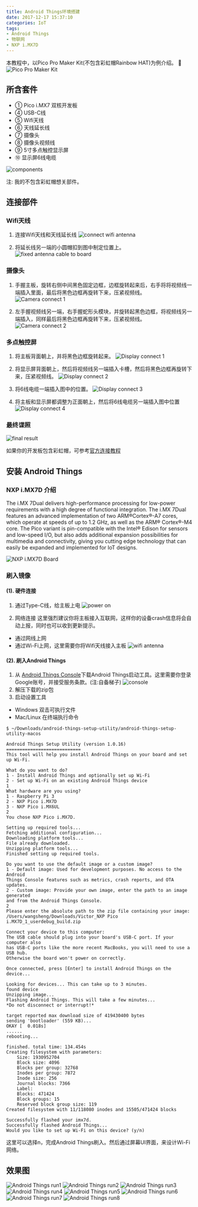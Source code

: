 ```yaml
---
title: Android Things环境搭建
date: 2017-12-17 15:37:10
categories: IoT
tags:
- Android Things
- 物联网
- NXP i.MX7D
---
```


本教程中，以Pico Pro Maker Kit(不包含彩虹帽Rainbow HAT)为例介绍。
![Pico Pro Maker Kit](http://img.iaquam.com/image/Pico%20Pro.jpeg)

## 所含套件

- ① Pico i.MX7 双核开发板
- ④ USB-C线
- ⑤ Wifi天线
- ⑥ 天线延长线
- ⑦ 摄像头
- ⑧ 摄像头视频线
- ⑨ 5寸多点触控显示屏
- ⑩ 显示屏6线电缆

![components](https://developer.android.com/things/images/imx7d-kit/inventory.jpg)

注: 我的不包含彩虹帽想关部件。

## 连接部件

### Wifi天线

1. 连接Wifi天线和天线延长线
![connect wifi antenna](https://developer.android.com/things/images/imx7d-kit/antenna_step1.jpg)

2. 将延长线另一端的小圆帽扣到图中制定位置上。
![fixed antenna cable to board](https://developer.android.com/things/images/imx7d-kit/antenna_step2.jpg)

### 摄像头

1. 手握主板，旋转右侧中间黑色固定边框，边框旋转起来后，右手将将视频线一端插入里面，最后将黑色边框再旋转下来，压紧视频线。
![Camera connect 1](https://developer.android.com/things/images/imx7d-kit/camera_step1.jpg)

2. 左手握视频线另一端，右手握蛇形头模块，并旋转起黑色边框，将视频线另一端插入，同样最后将黑色边框再旋转下来，压紧视频线。
![Camera connect 2](https://developer.android.com/things/images/imx7d-kit/camera_step2.jpg)

### 多点触控屏

1. 将主板背面朝上，并将黑色边框旋转起来。
![Display connect 1](https://developer.android.com/things/images/imx7d-kit/display_step1.jpg)

2. 将显示屏背面朝上，然后将视频线另一端插入卡槽，然后将黑色边框再旋转下来，压紧视频线。
![Display connect 2](https://developer.android.com/things/images/imx7d-kit/display_step2.jpg)

3. 将6线电缆一端插入图中的位置。
![Display connect 3](https://developer.android.com/things/images/imx7d-kit/display_step3.jpg)

4. 将主板和显示屏都调整为正面朝上，然后将6线电缆另一端插入图中位置
![Display connect 4](https://developer.android.com/things/images/imx7d-kit/display_step4.jpg)

### 最终谍照

![final result](http://img.iaquam.com/image/Pico%20Pro%20connected.jpeg)

如果你的开发板包含彩虹帽，可参考[官方连接教程](https://developer.android.com/things/hardware/imx7d-kit.html#connect_the_parts)

## 安装 Android Things

### NXP i.MX7D 介绍

The i.MX 7Dual delivers high-performance processing for low-power requirements with a high degree of functional integration. The i.MX 7Dual features an advanced implementation of two ARM®Cortex®-A7 cores, which operate at speeds of up to 1.2 GHz, as well as the ARM® Cortex®-M4 core. The Pico variant is pin-compatible with the Intel® Edison for sensors and low-speed I/O, but also adds additional expansion possibilities for multimedia and connectivity, giving you cutting edge technology that can easily be expanded and implemented for IoT designs.

![NXP i.MX7D Board](https://developer.android.com/things/images/nxp-pico7-board.png)

### 刷入镜像

#### (1). 硬件连接
1. 通过Type-C线，给主板上电
![power on](https://developer.android.com/things/images/pico7-connections.png)

2. 网络连接
这里强烈建议你将主板接入互联网，这样你的设备crash信息将会自动上报，同时也可以收到更新提示。
  - 通过网线上网
  - 通过Wi-Fi上网，这里需要你将Wifi天线接入主板
  ![wifi antenna](https://developer.android.com/things/images/pico7-antenna.png)

#### (2). 刷入Android Things

1. 从 [Android Things Console](https://partner.android.com/things/console/#/tools)下载Android Things启动工具。这里需要你登录Google账号，并接受服务条款。(注:自备梯子)
![console](https://developer.android.com/things/images/console/setup-utility.png)
2. 解压下载的zip包
3. 启动设置工具
  - Windows 双击可执行文件
  - Mac/Linux 在终端执行命令

~~~Shell
$ ~/Downloads/android-things-setup-utility/android-things-setup-utility-macos

Android Things Setup Utility (version 1.0.16)
============================
This tool will help you install Android Things on your board and set up Wi-Fi.

What do you want to do?
1 - Install Android Things and optionally set up Wi-Fi
2 - Set up Wi-Fi on an existing Android Things device
1
What hardware are you using?
1 - Raspberry Pi 3
2 - NXP Pico i.MX7D
3 - NXP Pico i.MX6UL
2
You chose NXP Pico i.MX7D.

Setting up required tools...
Fetching additional configuration...
Downloading platform tools...
File already downloaded.
Unzipping platform tools...
Finished setting up required tools.

Do you want to use the default image or a custom image?
1 - Default image: Used for development purposes. No access to the Android
Things Console features such as metrics, crash reports, and OTA updates.
2 - Custom image: Provide your own image, enter the path to an image generated
and from the Android Things Console.
2
Please enter the absolute path to the zip file containing your image:
/Users/wangsheng/Downloads/Victor_NXP Pico i.MX7D_1_userdebug_build.zip

Connect your device to this computer:
The USB cable should plug into your board's USB-C port. If your computer also
has USB-C ports like the more recent MacBooks, you will need to use a USB hub.
Otherwise the board won't power on correctly.

Once connected, press [Enter] to install Android Things on the device...

Looking for devices... This can take up to 3 minutes.
found device
Unzipping image...
Flashing Android Things. This will take a few minutes...
*Do not disconnect or interrupt!*

target reported max download size of 419430400 bytes
sending 'bootloader' (559 KB)...
OKAY [  0.018s]
......
rebooting...

finished. total time: 134.454s
Creating filesystem with parameters:
    Size: 1930952704
    Block size: 4096
    Blocks per group: 32768
    Inodes per group: 7872
    Inode size: 256
    Journal blocks: 7366
    Label:
    Blocks: 471424
    Block groups: 15
    Reserved block group size: 119
Created filesystem with 11/118080 inodes and 15505/471424 blocks

Successfully flashed your imx7d.
Successfully flashed Android Things...
Would you like to set up Wi-Fi on this device? (y/n)
~~~

这里可以选择n，完成Android Things刷入。然后通过屏幕UI界面，来设计Wi-Fi网络。

## 效果图

![Android Things run1](http://img.iaquam.com/image/Android%20Things%20UI1.jpeg)
![Android Things run2](http://img.iaquam.com/image/Android%20Things%20UI2.jpeg)
![Android Things run3](http://img.iaquam.com/image/Android%20Things%20UI3.jpeg)
![Android Things run4](http://img.iaquam.com/image/Android%20Things%20UI4.jpeg)
![Android Things run5](http://img.iaquam.com/image/Android%20Things%20UI5.jpeg)
![Android Things run6](http://img.iaquam.com/image/Android%20Things%20UI6.jpeg)
![Android Things run7](http://img.iaquam.com/image/Android%20Things%20UI7.jpeg)
![Android Things run8](http://img.iaquam.com/image/Android%20Things%20UI8.jpeg)


